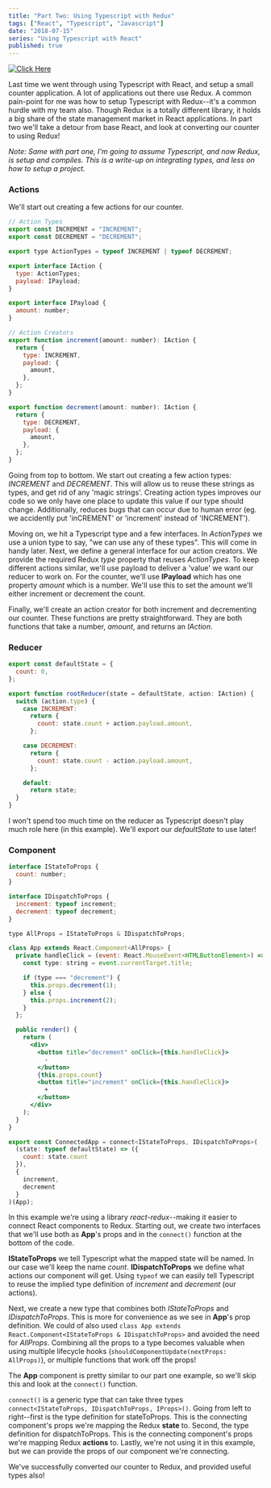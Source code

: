 ```yaml
---
title: "Part Two: Using Typescript with Redux"
tags: ["React", "Typescript", "Javascript"]
date: "2018-07-15"
series: "Using Typescript with React"
published: true
---
```


[![Click Here](https://codesandbox.io/static/img/play-codesandbox.svg)](https://codesandbox.io/s/5w70j1916l)

Last time we went through using Typescript with React, and setup a small counter application. A lot of applications out there use Redux. A common pain-point for me was how to setup Typescript with Redux--it's a common hurdle with my team also. Though Redux is a totally different library, it holds a big share of the state management market in React applications. In part two we'll take a detour from base React, and look at converting our counter to using Redux!

_Note: Same with part one, I'm going to assume Typescript, and now Redux, is setup and compiles. This is a write-up on integrating types, and less on how to setup a project._

### Actions

We'll start out creating a few actions for our counter.

```jsx
// Action Types
export const INCREMENT = "INCREMENT";
export const DECREMENT = "DECREMENT";

export type ActionTypes = typeof INCREMENT | typeof DECREMENT;

export interface IAction {
  type: ActionTypes;
  payload: IPayload;
}

export interface IPayload {
  amount: number;
}

// Action Creators
export function increment(amount: number): IAction {
  return {
    type: INCREMENT,
    payload: {
      amount,
    },
  };
}

export function decrement(amount: number): IAction {
  return {
    type: DECREMENT,
    payload: {
      amount,
    },
  };
}
```

Going from top to bottom. We start out creating a few action types: _INCREMENT_ and _DECREMENT_. This will allow us to reuse these strings as types, and get rid of any 'magic strings'. Creating action types improves our code so we only have one place to update this value if our type should change. Additionally, reduces bugs that can occur due to human error (eg. we accidently put 'inCREMENT' or 'increment' instead of 'INCREMENT').

Moving on, we hit a Typescript type and a few interfaces. In _ActionTypes_ we use a union type to say, "we can use any of these types". This will come in handy later. Next, we define a general interface for our action creators. We provide the required Redux _type_ property that reuses _ActionTypes_. To keep different actions similar, we'll use payload to deliver a 'value' we want our reducer to work on. For the counter, we'll use **IPayload** which has one property _amount_ which is a number. We'll use this to set the amount we'll either increment or decrement the count.

Finally, we'll create an action creator for both increment and decrementing our counter. These functions are pretty straightforward. They are both functions that take a number, _amount_, and returns an _IAction_.

### Reducer

```jsx
export const defaultState = {
  count: 0,
};

export function rootReducer(state = defaultState, action: IAction) {
  switch (action.type) {
    case INCREMENT:
      return {
        count: state.count + action.payload.amount,
      };

    case DECREMENT:
      return {
        count: state.count - action.payload.amount,
      };

    default:
      return state;
  }
}
```

I won't spend too much time on the reducer as Typescript doesn't play much role here (in this example). We'll export our _defaultState_ to use later!

### Component

```jsx
interface IStateToProps {
  count: number;
}

interface IDispatchToProps {
  increment: typeof increment;
  decrement: typeof decrement;
}

type AllProps = IStateToProps & IDispatchToProps;

class App extends React.Component<AllProps> {
  private handleClick = (event: React.MouseEvent<HTMLButtonElement>) => {
    const type: string = event.currentTarget.title;

    if (type === "decrement") {
      this.props.decrement(1);
    } else {
      this.props.increment(2);
    }
  };

  public render() {
    return (
      <div>
        <button title="decrement" onClick={this.handleClick}>
          -
        </button>
        {this.props.count}
        <button title="increment" onClick={this.handleClick}>
          +
        </button>
      </div>
    );
  }
}

export const ConnectedApp = connect<IStateToProps, IDispatchToProps>(
  (state: typeof defaultState) => ({
    count: state.count
  }),
  {
    increment,
    decrement
  }
)(App);
```

In this example we're using a library _react-redux_--making it easier to connect React components to Redux. Starting out, we create two interfaces that we'll use both as **App**'s props and in the `connect()` function at the bottom of the code.

**IStateToProps** we tell Typescript what the mapped state will be named. In our case we'll keep the name _count_.
**IDispatchToProps** we define what actions our component will get. Using `typeof` we can easily tell Typescript to reuse the implied type definition of _increment_ and _decrement_ (our actions).

Next, we create a new type that combines both _IStateToProps_ and _IDispatchToProps_. This is more for convenience as we see in **App**'s prop definition. We could of also used `class App extends React.Component<IStateToProps & IDispatchToProps>` and avoided the need for _AllProps_. Combining all the props to a type becomes valuable when using multiple lifecycle hooks (`shouldComponentUpdate(nextProps: AllProps)`), or multiple functions that work off the props!

The **App** component is pretty similar to our part one example, so we'll skip this and look at the `connect()` function.

`connect()` is a generic type that can take three types `connect<IStateToProps, IDispatchToProps, IProps>()`. Going from left to right--first is the type definition for stateToProps. This is the connecting component's props we're mapping the Redux **state** to. Second, the type definition for dispatchToProps. This is the connecting component's props we're mapping Redux **actions** to. Lastly, we're not using it in this example, but we can provide the props of our component we're connecting.

We've successfully converted our counter to Redux, and provided useful types also!
